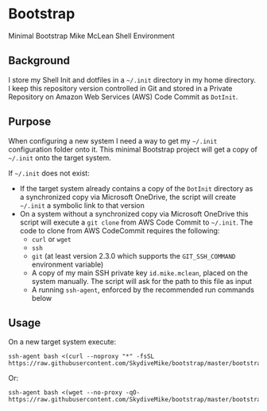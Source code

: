 # Bootstrap

Minimal Bootstrap Mike McLean Shell Environment

## Background

I store my Shell Init and dotfiles in a `~/.init`
directory in my home directory. I keep this repository version
controlled in Git and stored in a Private Repository on Amazon Web
Services (AWS) Code Commit as `DotInit`.

## Purpose

When configuring a new system I need a way to get my `~/.init`
configuration folder onto it. This minimal Bootstrap project will get
a copy of `~/.init` onto the target system.

If `~/.init` does not exist:

- If the target system already contains a copy of the `DotInit`
  directory as a synchronized copy via Microsoft OneDrive, the script
  will create `~/.init` a symbolic link to that version
- On a system without a synchronized copy via Microsoft OneDrive this
  script will execute a `git clone` from AWS Code Commit to `~/.init`.
  The code to clone from AWS CodeCommit requires the following:
  - `curl` or `wget`
  - `ssh`
  - `git` (at least version 2.3.0 which supports the `GIT_SSH_COMMAND`
    environment variable)
  - A copy of my main SSH private key `id.mike.mclean`, placed on the
    system manually. The script will ask for the path to this file as
    input
  - A running `ssh-agent`, enforced by the recommended run commands below

## Usage

On a new target system execute:

``` shell
ssh-agent bash <(curl --noproxy "*" -fsSL https://raw.githubusercontent.com/SkydiveMike/bootstrap/master/bootstrap.sh)
```

Or:

``` shell
ssh-agent bash <(wget --no-proxy -qO-  https://raw.githubusercontent.com/SkydiveMike/bootstrap/master/bootstrap.sh)
```
